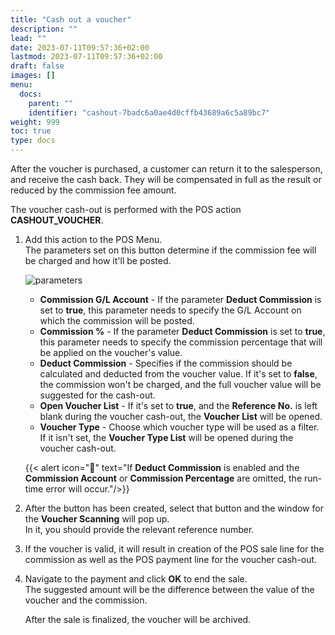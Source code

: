 ```yaml
---
title: "Cash out a voucher"
description: ""
lead: ""
date: 2023-07-11T09:57:36+02:00
lastmod: 2023-07-11T09:57:36+02:00
draft: false
images: []
menu:
  docs:
    parent: ""
    identifier: "cashout-7badc6a0ae4d0cffb43689a6c5a89bc7"
weight: 999
toc: true
type: docs
---
```


After the voucher is purchased, a customer can return it to the salesperson, and receive the cash back. They will be compensated in full as the result or reduced by the commission fee amount.

The voucher cash-out is performed with the POS action **CASHOUT_VOUCHER**.

1. Add this action to the POS Menu.      
   The parameters set on this button determine if the commission fee will be charged and how it'll be posted.

    ![parameters](Cashout_parameters.png)

   - **Commission G/L Account** - If the parameter **Deduct Commission** is set to **true**, this parameter needs to specify the G/L Account on which the commission will be posted.
   - **Commission %** - If the parameter **Deduct Commission** is set to **true**, this parameter needs to specify the commission percentage that will be applied on the voucher's value.
   - **Deduct Commission** - Specifies if the commission should be calculated and deducted from the voucher value. If it's set to **false**, the commission won't be charged, and the full voucher value will be suggested for the cash-out.
   - **Open Voucher List** - If it's set to **true**, and the **Reference No.** is left blank during the voucher cash-out, the **Voucher List** will be opened.
   - **Voucher Type** - Choose which voucher type will be used as a filter. If it isn't set, the **Voucher Type List** will be opened during the voucher cash-out.

    {{< alert icon="📝" text="If <b>Deduct Commission</b> is enabled and the <b>Commission Account</b> or <b>Commission Percentage</b> are omitted, the run-time error will occur."/>}}

2. After the button has been created, select that button and the window for the **Voucher Scanning** will pop up.      
   In it, you should provide the relevant reference number.

3. If the voucher is valid, it will result in creation of the POS sale line for the commission as well as the POS payment line for the voucher cash-out.
4. Navigate to the payment and click **OK** to end the sale.      
   The suggested amount will be the difference between the value of the voucher and the commission.

   After the sale is finalized, the voucher will be archived.